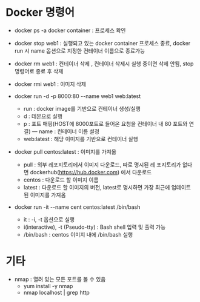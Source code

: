 # Docker 명령어

- docker ps -a docker container : 프로세스 확인
- docker stop web1 : 실행되고 있는 docker container 프로세스 종료, docker run 시 name 옵션으로 지정한 컨테이너 이름으로 종료가능
- docker rm web1 : 컨테이너 삭제 , 컨테이너 삭제시 실행 중이면 삭제 안됨, stop 명령어로 종료 후 삭제
- docker rmi web1 : 이미지 삭제 
- docker run -d -p 8000:80 --name web1 web:latest
    - run : docker image를 기반으로 컨테이너 생성/실행
    - d : 데몬으로 실행
    - p : 포트 매핑(HOST에 8000포트로 들어온 요청을 컨테이너 내 80 포트와 연결)
    — name : 컨테이너 이름 설정
    - web:latest : 해당 이미지를 기반으로 컨테이너 실행
  
- docker pull centos:latest : 이미지를 가져옮 
    - pull : 외부 레포지토리에서 이미지 다운로드, 따로 명시된 레 포지토리가 없다면 dockerhub(https://hub.docker.com) 에서 다운로드
    - centos : 다운로드 할 이미지 이름
    - latest : 다운로드 할 이미지의 버전, latest로 명시하면 가장 최근에 업데이트 된 이미지를 가져옴
    
- docker run -it --name cent centos:latest /bin/bash
    - it : -i, -t 옵션으로 실행
    - i(interactive), -t (Pseudo-tty) : Bash shell 입력 및 출력 가능
    - /bin/bash : centos 이미지 내에 /bin/bash 실행 
    
 
 
 # 기타 
 
 - nmap : 열려 있는 모든 포트를 볼 수 있음
    - yum install -y nmap 
    - nmap localhost | grep http
